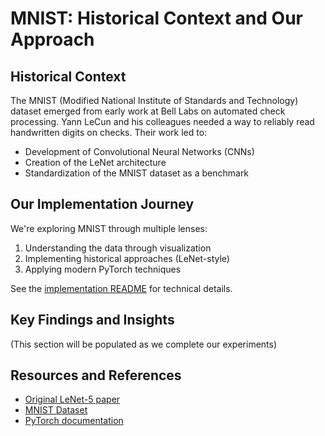 # MNIST: Historical Context and Our Approach

## Historical Context
The MNIST (Modified National Institute of Standards and Technology) dataset emerged from early work at Bell Labs on automated check processing. Yann LeCun and his colleagues needed a way to reliably read handwritten digits on checks. Their work led to:
- Development of Convolutional Neural Networks (CNNs)
- Creation of the LeNet architecture
- Standardization of the MNIST dataset as a benchmark

## Our Implementation Journey
We're exploring MNIST through multiple lenses:
1. Understanding the data through visualization
2. Implementing historical approaches (LeNet-style)
3. Applying modern PyTorch techniques

See the [implementation README](../experiments/mnist/README.md) for technical details.

## Key Findings and Insights
(This section will be populated as we complete our experiments)

## Resources and References
- [Original LeNet-5 paper](link)
- [MNIST Dataset](link)
- [PyTorch documentation](link)
